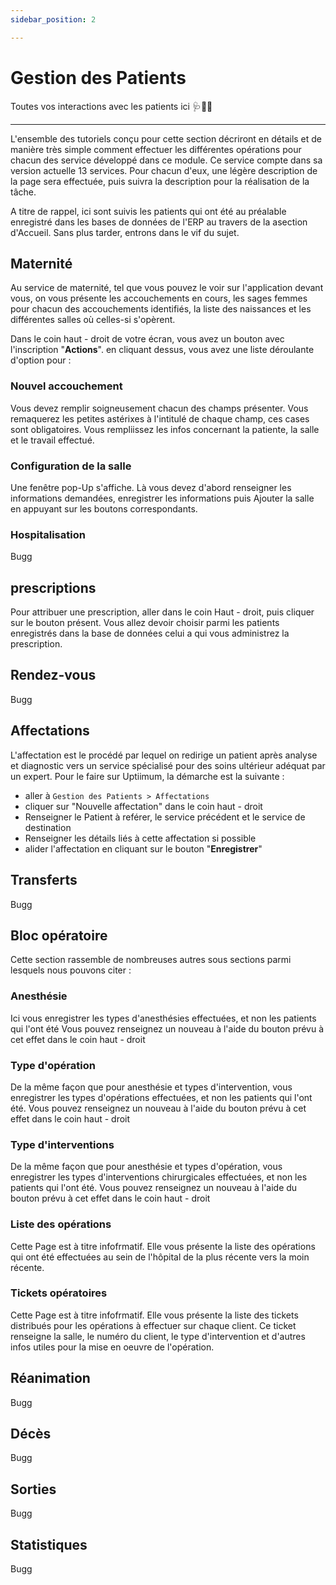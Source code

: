 ```yaml
---
sidebar_position: 2

---
```


# Gestion des Patients

Toutes vos interactions avec les patients ici 🩺👨‍⚕️

--- 
L'ensemble des tutoriels conçu pour cette section décriront en détails et de manière très simple comment effectuer les différentes opérations pour chacun des service développé dans ce module.
Ce service compte dans sa version actuelle 13 services. Pour chacun d'eux, une légère description de la page sera effectuée, puis suivra la description pour la réalisation de la tâche.

A titre de rappel, ici sont suivis les patients qui ont été au préalable enregistré dans les bases de données de l'ERP au travers de la asection d'Accueil. Sans plus tarder, entrons dans le vif du sujet.

## Maternité

Au service de maternité, tel que vous pouvez le voir sur l'application devant vous, on vous présente les accouchements en cours, les sages femmes pour chacun des accouchements identifiés, la liste des naissances et les différentes salles où celles-si s'opèrent.

Dans le coin haut - droit de votre écran, vous avez un bouton avec l'inscription "**Actions**". en cliquant dessus, vous avez une liste déroulante d'option pour : 

### Nouvel accouchement
Vous devez remplir soigneusement chacun des champs présenter. Vous remaquerez les petites astérixes à l'intitulé de chaque champ, ces cases sont obligatoires.
Vous rempliissez les infos concernant la patiente, la salle et le travail effectué.

### Configuration de la salle
Une fenêtre pop-Up s'affiche. Là vous devez d'abord renseigner les informations demandées, enregistrer les informations puis Ajouter la salle en appuyant sur les boutons correspondants. 



### Hospitalisation
Bugg



## prescriptions

Pour attribuer une prescription, aller dans le coin Haut - droit, puis cliquer sur le bouton présent. Vous allez devoir choisir parmi les patients enregistrés dans la base de données celui a qui vous administrez la prescription.



## Rendez-vous
Bugg



## Affectations

L'affectation est le procédé par lequel on redirige un patient après analyse et diagnostic vers un service spécialisé pour des soins ultérieur adéquat par un expert. Pour le faire sur Uptiimum, la démarche est la suivante :

- aller à `Gestion des Patients > Affectations`
- cliquer sur "Nouvelle affectation" dans le coin haut - droit
- Renseigner le Patient à reférer, le service précédent et le service de destination
- Renseigner les détails liés à cette affectation si possible
- alider l'affectation en cliquant sur le bouton "**Enregistrer**"



## Transferts
Bugg



## Bloc opératoire

Cette section rassemble de nombreuses autres sous sections parmi lesquels nous pouvons citer :

### Anesthésie
Ici vous enregistrer les types d'anesthésies effectuées, et non les patients qui l'ont été
Vous pouvez renseignez un nouveau à l'aide du bouton prévu à cet effet dans le coin haut - droit

### Type d'opération
De la même façon que pour anesthésie et types d'intervention, vous enregistrer les types d'opérations effectuées, et non les patients qui l'ont été. Vous pouvez renseignez un nouveau à l'aide du bouton prévu à cet effet dans le coin haut - droit

### Type d'interventions
De la même façon que pour anesthésie et types d'opération, vous enregistrer les types d'interventions chirurgicales effectuées, et non les patients qui l'ont été. Vous pouvez renseignez un nouveau à l'aide du bouton prévu à cet effet dans le coin haut - droit

### Liste des opérations    
Cette Page est à titre infofrmatif. Elle vous présente la liste des opérations qui ont été effectuées au sein de l'hôpital de la plus récente vers la moin récente.

### Tickets opératoires
Cette Page est à titre infofrmatif. Elle vous présente la liste des tickets distribués pour les opérations à effectuer sur chaque client. Ce ticket renseigne la salle, le numéro du client, le type d'intervention et d'autres infos utiles pour la mise en oeuvre de l'opération.


## Réanimation
Bugg


## Décès
Bugg


## Sorties
Bugg


## Statistiques
Bugg